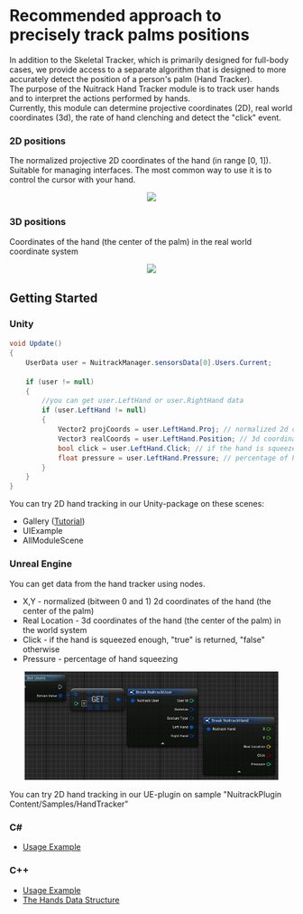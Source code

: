 # Recommended approach to precisely track palms positions

In addition to the Skeletal Tracker, which is primarily designed for full-body cases, we provide access to a separate algorithm that is designed to more accurately detect the position of a person's palm (Hand Tracker).  
The purpose of the Nuitrack Hand Tracker module is to track user hands and to interpret the actions performed by hands.  
Currently, this module can determine projective coordinates (2D), real world coordinates (3d), the rate of hand clenching and detect the "click" event.  

### 2D positions

The normalized projective 2D coordinates of the hand (in range [0, 1]).  
Suitable for managing interfaces. The most common way to use it is to control the cursor with your hand.

<p align="center">
<img width="450" src="img/hand_tracking/Hand2DCursor.gif">
</p>

### 3D positions

Coordinates of the hand (the center of the palm) in the real world coordinate system

<p align="center">
<img width="450" src="img/hand_tracking/Hand3DPoint.gif">
</p>


## Getting Started

### Unity

```cs
void Update()
{
    UserData user = NuitrackManager.sensorsData[0].Users.Current;

    if (user != null)
    {
        //you can get user.LeftHand or user.RightHand data
        if (user.LeftHand != null)
        {
            Vector2 projCoords = user.LeftHand.Proj; // normalized 2d coordinates of the hand (the center of the palm) (X and Y values bitween 0 and 1)
            Vector3 realCoords = user.LeftHand.Position; // 3d coordinates of the hand (the center of the palm) in the world system (in meters)
            bool click = user.LeftHand.Click; // if the hand is squeezed enough, "true" is returned, "false" otherwise
            float pressure = user.LeftHand.Pressure; // percentage of hand squeezing
        }
    }
}
```

You can try 2D hand tracking in our Unity-package on these scenes:

- Gallery ([Tutorial](Unity_Gallery.md))
- UIExample
- AllModuleScene

### Unreal Engine

You can get data from the hand tracker using nodes.

- X,Y - normalized (bitween 0 and 1) 2d coordinates of the hand (the center of the palm)
- Real Location - 3d coordinates of the hand (the center of the palm) in the world system
- Click - if the hand is squeezed enough, "true" is returned, "false" otherwise
- Pressure - percentage of hand squeezing

<p align="center">
<img width="450" src="img/hand_tracking/HandUEBlueprint.PNG">
</p>

You can try 2D hand tracking in our UE-plugin on sample "NuitrackPlugin Content/Samples/HandTracker"

### C#

- [Usage Example](Examples/nuitrack_csharp_sample/Program.cs)

### C++

- [Usage Example](Examples/nuitrack_console_sample/src/main.cpp)
- [The Hands Data Structure](Nuitrack/include/nuitrack/types/Hand.h)
